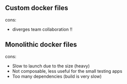 ## Custom docker files

cons:
 - diverges team collaboration !!


## Monolithic docker files

cons:
 - Slow to launch due to the size (heavy)
 - Not composable, less useful for the small testing apps
 - Too many dependencies (build is very slow)
